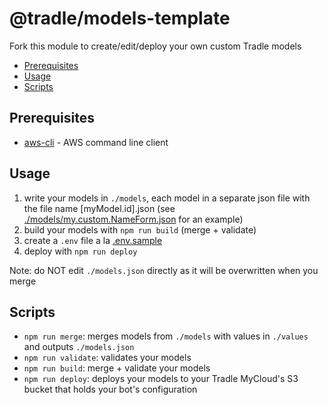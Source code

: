 # @tradle/models-template

Fork this module to create/edit/deploy your own custom Tradle models

<!-- START doctoc generated TOC please keep comment here to allow auto update -->
<!-- DON'T EDIT THIS SECTION, INSTEAD RE-RUN doctoc TO UPDATE -->


- [Prerequisites](#prerequisites)
- [Usage](#usage)
- [Scripts](#scripts)

<!-- END doctoc generated TOC please keep comment here to allow auto update -->

## Prerequisites

- [aws-cli](https://github.com/aws/aws-cli) - AWS command line client

## Usage

1. write your models in `./models`, each model in a separate json file with the file name [myModel.id].json (see [./models/my.custom.NameForm.json](./models/my.custom.NameForm.json) for an example)
2. build your models with `npm run build` (merge + validate)
3. create a `.env` file a la [.env.sample](./.env.sample)
4. deploy with `npm run deploy`

Note: do NOT edit `./models.json` directly as it will be overwritten when you merge

## Scripts

- `npm run merge`: merges models from `./models` with values in `./values` and outputs `./models.json`
- `npm run validate`: validates your models
- `npm run build`: merge + validate your models
- `npm run deploy`: deploys your models to your Tradle MyCloud's S3 bucket that holds your bot's configuration
